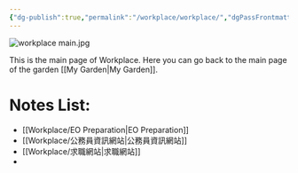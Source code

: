 ```yaml
---
{"dg-publish":true,"permalink":"/workplace/workplace/","dgPassFrontmatter":true}
---
```


![workplace main.jpg](/img/user/Doc%20and%20Pic/Pics/workplace%20main.jpg)

This is the main page of Workplace.
Here you can go back to the main page of the garden [[My Garden\|My Garden]].

# Notes List:
- [[Workplace/EO Preparation\|EO Preparation]]
- [[Workplace/公務員資訊網站\|公務員資訊網站]]
- [[Workplace/求職網站\|求職網站]]
- 